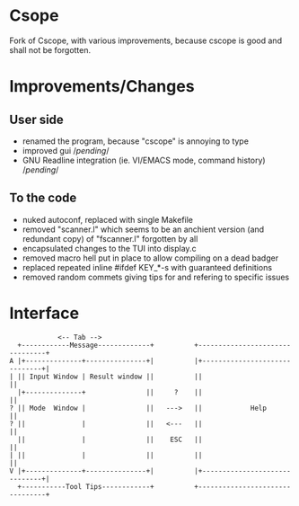 # Csope
Fork of Cscope, with various improvements, because cscope is good and shall not be forgotten.

# Improvements/Changes
## User side
+ renamed the program, because "cscope" is annoying to type
+ improved gui	/*pending*/
+ GNU Readline integration (ie. VI/EMACS mode, command history) /*pending*/
## To the code
+ nuked autoconf, replaced with single Makefile
+ removed "scanner.l" which seems to be an anchient version (and redundant copy) of "fscanner.l" forgotten by all
+ encapsulated changes to the TUI into display.c
+ removed macro hell put in place to allow compiling on a dead badger
+ replaced repeated inline #ifdef KEY_\*-s with guaranteed definitions
+ removed random commets giving tips for and refering to specific issues

# Interface
	            <-- Tab -->
	  +------------Message-------------+          +--------------------------------+
	A |+--------------+---------------+|          |+------------------------------+|
	| || Input Window | Result window ||          ||                              ||
	  |+--------------+               ||     ?    ||                              ||
	? || Mode  Window |               ||   --->   ||            Help              ||
	? ||              |               ||   <---   ||                              ||
	  ||              |               ||    ESC   ||                              ||
	| ||              |               ||          ||                              ||
	V |+--------------+---------------+|          |+------------------------------+|
	  +-----------Tool Tips------------+          +--------------------------------+

